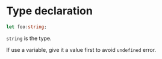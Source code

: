 # Type declaration
```TypeScript
let foo:string;
```
`string` is the type.

If use a variable, give it a value first to avoid `undefined` error.

